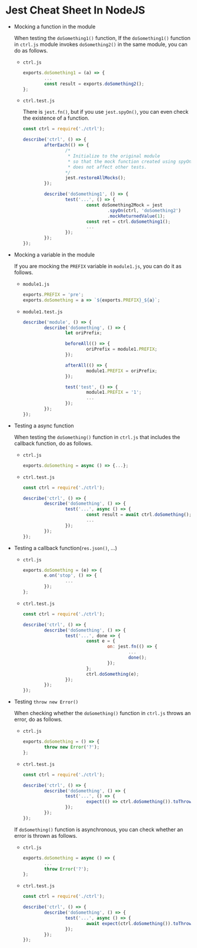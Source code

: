 # Jest Cheat Sheet In NodeJS

- Mocking a function in the module

    When testing the `doSomething1()` function, If the `doSomething1()` function in `ctrl.js` module invokes `doSomething2()` in the same module, you can do as follows.

    - `ctrl.js`

        ```jsx
        exports.doSomething1 = (a) => {
                ...
                const result = exports.doSomething2();
        };
        ```

    - `ctrl.test.js`

        There is `jest.fn()`, but if you use `jest.spyOn()`, you can even check the existence of a function.

        ```jsx
        const ctrl = require('./ctrl');

        describe('ctrl', () => {
                afterEach(() => {
                        /* 
                         * Initialize to the original module 
                         * so that the mock function created using spyOn 
                         * does not affect other tests.
                        */
                        jest.restoreAllMocks();
                });

                describe('doSomething1', () => {
                        test('...', () => {
                                const doSomething2Mock = jest
                                        .spyOn(ctrl, 'doSomething2')
                                        .mockReturnedValue(1);
                                const ret = ctrl.doSomething1();
                                ...
                        });
                });
        });
        ```

- Mocking a variable in the module

    If you are mocking the `PREFIX` variable in `module1.js`, you can do it as follows.

    - `module1.js`

        ```jsx
        exports.PREFIX = 'pre';
        exports.doSomething = a => `${exports.PREFIX}_${a}`;
        ```

    - `module1.test.js`

        ```jsx
        describe('module', () => {
                describe('doSomething', () => {
                        let oriPrefix;

                        beforeAll(() => {
                                oriPrefix = module1.PREFIX;
                        });
        
                        afterAll(() => {
                                module1.PREFIX = oriPrefix;
                        });
        
                        test('test', () => {
                                module1.PREFIX = '1';
                                ...
                        });
                });
        });
        ```

- Testing a async function

    When testing the `doSomething()` function in `ctrl.js` that includes the callback function, do as follows.

    - `ctrl.js`

        ```jsx
        exports.doSomething = async () => {...};
        ```

    - `ctrl.test.js`

        ```jsx
        const ctrl = require('./ctrl');

        describe('ctrl', () => {
                describe('doSomething', () => {
                        test('...', async () => {
                                const result = await ctrl.doSomething();
                                ...
                        });
                });
        });
        ```

- Testing a callback function(`res.json()`, ...)
    - `ctrl.js`

        ```jsx
        exports.doSomething = (e) => {
                e.on('stop', () => {
                        ...
                });
        };
        ```

    - `ctrl.test.js`

        ```jsx
        const ctrl = require('./ctrl');

        describe('ctrl', () => {
                describe('doSomething', () => {
                        test('...', done => {
                                const e = {
                                        on: jest.fn(() => {
                                                ...
                                                done();
                                        });
                                };
                                ctrl.doSomething(e);
                        });
                });
        });
        ```

- Testing `throw new Error()`

    When checking whether the `doSomething()` function in `ctrl.js` throws an error, do as follows.

    - `ctrl.js`

        ```jsx
        exports.doSomething = () => {
                throw new Error('?');
        };
        ```

    - `ctrl.test.js`

        ```jsx
        const ctrl = require('./ctrl');

        describe('ctrl', () => {
                describe('doSomething', () => {
                        test('...', () => {
                                expect(() => ctrl.doSomething()).toThrow(Error);
                        });
                });
        });
        ```

    If `doSomething()` function is asynchronous, you can check whether an error is thrown as follows.

    - `ctrl.js`

        ```jsx
        exports.doSomething = async () => {
                ...
                throw Error('?');
        };
        ```

    - `ctrl.test.js`

        ```jsx
        const ctrl = require('./ctrl');

        describe('ctrl', () => {
                describe('doSomething', () => {
                        test('...', async () => {
                                await expect(ctrl.doSomething()).toThrow(Error);
                        });
                });
        });
        ```
